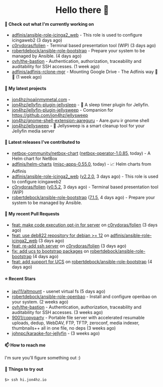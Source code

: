 <h1 align=center>Hello there 👋</h1>

#### 👷 Check out what I'm currently working on

- [adfinis/ansible-role-icinga2_web](https://github.com/adfinis/ansible-role-icinga2_web) - This role is used to configure icingaweb2 (3 days ago)
- [c0rydoras/folien](https://github.com/c0rydoras/folien) - Terminal based presentation tool (WIP) (3 days ago)
- [robertdebock/ansible-role-bootstrap](https://github.com/robertdebock/ansible-role-bootstrap) - Prepare your system to be managed by Ansible. (4 days ago)
- [ovh/the-bastion](https://github.com/ovh/the-bastion) - Authentication, authorization, traceability and auditability for SSH accesses. (1 week ago)
- [adfinis/adfinis-rclone-mgr](https://github.com/adfinis/adfinis-rclone-mgr) - Mounting Google Drive - The Adfinis way 🧙✨ (1 week ago)

#### 🌱 My latest projects

- [jon4hz/noaiinmymetal.com](https://github.com/jon4hz/noaiinmymetal.com) - 
- [jon4hz/jellyfin-plugin-jellysleep](https://github.com/jon4hz/jellyfin-plugin-jellysleep) - 🌙 A sleep timer plugin for Jellyfin.
- [jon4hz/jellyfin-plugin-jellysweep](https://github.com/jon4hz/jellyfin-plugin-jellysweep) - Companion for https://github.com/jon4hz/jellysweep
- [jon4hz/gnome-shell-extension-aareguru](https://github.com/jon4hz/gnome-shell-extension-aareguru) - Aare.guru ir gnome shell
- [jon4hz/jellysweep](https://github.com/jon4hz/jellysweep) - 🧹 Jellysweep is a smart cleanup tool for your Jellyfin media server

#### 🔭 Latest releases I've contributed to

- [netbox-community/netbox-chart](https://github.com/netbox-community/netbox-chart) ([netbox-operator-1.0.85](https://github.com/netbox-community/netbox-chart/releases/tag/netbox-operator-1.0.85), today) - A Helm chart for NetBox
- [adfinis/helm-charts](https://github.com/adfinis/helm-charts) ([misc-apps-0.55.0](https://github.com/adfinis/helm-charts/releases/tag/misc-apps-0.55.0), today) - 📈 Helm charts from Adfinis
- [adfinis/ansible-role-icinga2_web](https://github.com/adfinis/ansible-role-icinga2_web) ([v2.2.0](https://github.com/adfinis/ansible-role-icinga2_web/releases/tag/v2.2.0), 3 days ago) - This role is used to configure icingaweb2
- [c0rydoras/folien](https://github.com/c0rydoras/folien) ([v0.5.2](https://github.com/c0rydoras/folien/releases/tag/v0.5.2), 3 days ago) - Terminal based presentation tool (WIP)
- [robertdebock/ansible-role-bootstrap](https://github.com/robertdebock/ansible-role-bootstrap) ([7.1.5](https://github.com/robertdebock/ansible-role-bootstrap/releases/tag/7.1.5), 4 days ago) - Prepare your system to be managed by Ansible.

#### 🔨 My recent Pull Requests

- [feat: make code execution opt-in for server](https://github.com/c0rydoras/folien/pull/19) on [c0rydoras/folien](https://github.com/c0rydoras/folien) (3 days ago)
- [feat: use deb822 repository for debian &gt;= 12](https://github.com/adfinis/ansible-role-icinga2_web/pull/40) on [adfinis/ansible-role-icinga2_web](https://github.com/adfinis/ansible-role-icinga2_web) (3 days ago)
- [feat: re-add ssh server](https://github.com/c0rydoras/folien/pull/17) on [c0rydoras/folien](https://github.com/c0rydoras/folien) (3 days ago)
- [fix: add ucs to bootstrap packages](https://github.com/robertdebock/ansible-role-bootstrap/pull/77) on [robertdebock/ansible-role-bootstrap](https://github.com/robertdebock/ansible-role-bootstrap) (4 days ago)
- [feat: add support for UCS](https://github.com/robertdebock/ansible-role-bootstrap/pull/76) on [robertdebock/ansible-role-bootstrap](https://github.com/robertdebock/ansible-role-bootstrap) (4 days ago)

#### ⭐ Recent Stars

- [javi11/altmount](https://github.com/javi11/altmount) - usenet virtual fs (5 days ago)
- [robertdebock/ansible-role-openbao](https://github.com/robertdebock/ansible-role-openbao) - Install and configure openbao on your system. (2 weeks ago)
- [ovh/the-bastion](https://github.com/ovh/the-bastion) - Authentication, authorization, traceability and auditability for SSH accesses. (3 weeks ago)
- [9001/copyparty](https://github.com/9001/copyparty) - Portable file server with accelerated resumable uploads, dedup, WebDAV, FTP, TFTP, zeroconf, media indexer, thumbnails&#43;&#43; all in one file, no deps (3 weeks ago)
- [johnpc/karaoke-for-jellyfin](https://github.com/johnpc/karaoke-for-jellyfin) -  (3 weeks ago)

#### 📫 How to reach me
I'm sure you'll figure something out :)

#### 👀 Things to try out
```
$> ssh hi.jon4hz.io
```